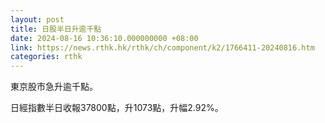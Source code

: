 ```yaml
---
layout: post
title: 日股半日升逾千點
date: 2024-08-16 10:36:10.000000000 +08:00
link: https://news.rthk.hk/rthk/ch/component/k2/1766411-20240816.htm
categories: rthk
---
```


東京股市急升逾千點。

日經指數半日收報37800點，升1073點，升幅2.92%。
